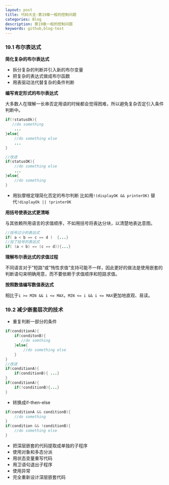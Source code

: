 ```yaml
---
layout: post
title: 代码大全-第19章一般的控制问题
categories: Blog
description: 第19章一般的控制问题
keywords: github,blog-test
---
```

### 19.1 布尔表达式

**简化复杂的布尔表达式**

+ 拆分复杂的判断并引入新的布尔变量
+ 把复杂的表达式做成布尔函数
+ 用表驱动法代替复杂的条件判断

**编写肯定形式的布尔表达式**

大多数人在理解一长串否定用语的时候都会觉得困难，所以避免复杂否定引入条件判断中。

```java
if(!statusOk){
   //do something
    ...
}else{
    //do something else
    ...
}

//改进
if(statusOK){
    //do something else
    ...
}else{
    //do something
}
```

+ 用狄摩根定理简化否定的布尔判断  比如用`!(displayOK && printerOK)` 替代`!displayOk || !printerOK` 

**用括号使表达式更清晰**

与其依赖所用语言的求值顺序，不如用括号将表达分块，以清楚地表达意图。

```java
//括号过少的表达式
if( a < b == c == d )  {...}
//加了括号的表达式
if( (a < b) == (c == d)){...}
```

**理解布尔表达式的求值过程**

不同语言对于”短路“或”㤢性求值“支持可能不一样，因此更好的做法是使用嵌套的判断语句来明确用意，而不要依赖于求值顺序和短路求值。

**按照数值编写数值表达式**

相比于`i >= MIN && i <= MAX`，`MIN <= i && i <= MAX`更加地直观、易读。

### 19.2 减少嵌套层次的技术

+ 重复判断一部分的条件

```java
if(conditionA){
    if(conditonB){
       //do somthing  
    }else{
        //do something else
    }
}
//改进
if(conditionA){
    if(conditionB){ ...}
}
if(conditionA){
    if(!conditionB){...}
}

```

+ 转换成if-then-else

```java
if(conditionA && conditionB){
    //do something
}
if(condition && !conditionB){
    //do something else
}
```

+ 把深层嵌套的代码提取成单独的子程序
+ 使用对象和多态分派
+ 用状态变量重写代码
+ 用卫语句退出子程序
+ 使用异常
+ 完全重新设计深层嵌套代码



